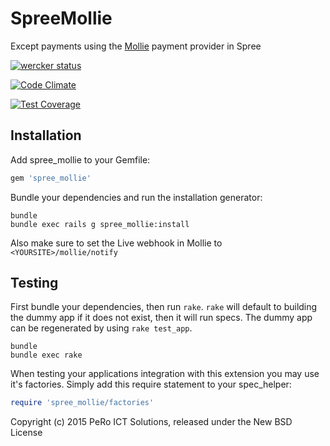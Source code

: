 SpreeMollie
===========

Except payments using the [Mollie](https://www.mollie.com) payment provider in Spree

[![wercker status](https://app.wercker.com/status/52c82d6a6ba0e8d59a4bde329939e420/m "wercker status")](https://app.wercker.com/project/bykey/52c82d6a6ba0e8d59a4bde329939e420)

[![Code Climate](https://codeclimate.com/github/pero-ict-solutions/spree_mollie/badges/gpa.svg)](https://codeclimate.com/github/pero-ict-solutions/spree_mollie)

[![Test Coverage](https://codeclimate.com/github/pero-ict-solutions/spree_mollie/badges/coverage.svg)](https://codeclimate.com/github/pero-ict-solutions/spree_mollie)


Installation
------------

Add spree_mollie to your Gemfile:

```ruby
gem 'spree_mollie'
```

Bundle your dependencies and run the installation generator:

```shell
bundle
bundle exec rails g spree_mollie:install
```

Also make sure to set the Live webhook in Mollie to `<YOURSITE>/mollie/notify`

Testing
-------

First bundle your dependencies, then run `rake`. `rake` will default to building the dummy app if it does not exist, then it will run specs. The dummy app can be regenerated by using `rake test_app`.

```shell
bundle
bundle exec rake
```

When testing your applications integration with this extension you may use it's factories.
Simply add this require statement to your spec_helper:

```ruby
require 'spree_mollie/factories'
```

Copyright (c) 2015 PeRo ICT Solutions, released under the New BSD License
